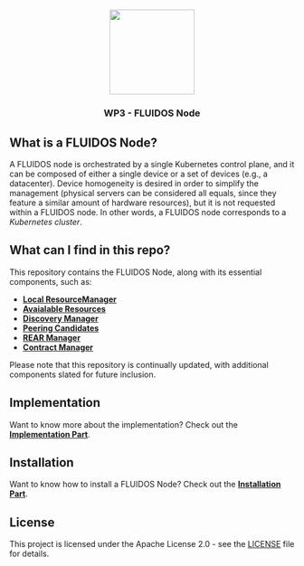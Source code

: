#

<p align="center">
<a href="https://www.fluidos.eu/"> <img src="./docs/images/fluidoslogo.png" width="150"/> </a>
<h3 align="center">WP3 - FLUIDOS Node</h3>
</p>

## What is a FLUIDOS Node?

A FLUIDOS node is orchestrated by a single Kubernetes control plane, and it can be composed of either a single device or a set of devices (e.g., a datacenter). Device homogeneity is desired in order to simplify the management (physical servers can be considered all equals, since they feature a similar amount of hardware resources), but it is not requested within a FLUIDOS node. In other words, a FLUIDOS node corresponds to a *Kubernetes cluster*.

## What can I find in this repo?

This repository contains the FLUIDOS Node, along with its essential components, such as:

- [**Local ResourceManager**](/docs/implementation/components.md#local-resourcemanager)
- [**Avaialable Resources**](/docs/implementation/components.md#available-resources)
- [**Discovery Manager**](/docs/implementation/components.md#discovery-manager)
- [**Peering Candidates**](/docs/implementation/components.md#peering-candidates)
- [**REAR Manager**](/docs/implementation/components.md#rear-manager)
- [**Contract Manager**](/docs/implementation/components.md#contract-manager)

Please note that this repository is continually updated, with additional components slated for future inclusion.

## Implementation

Want to know more about the implementation? Check out the [**Implementation Part**](./docs/implementation/implementation.md).

## Installation

Want to know how to install a FLUIDOS Node? Check out the [**Installation Part**](./docs/installation/installation.md).

## License

This project is licensed under the Apache License 2.0 - see the [LICENSE](LICENSE) file for details.
